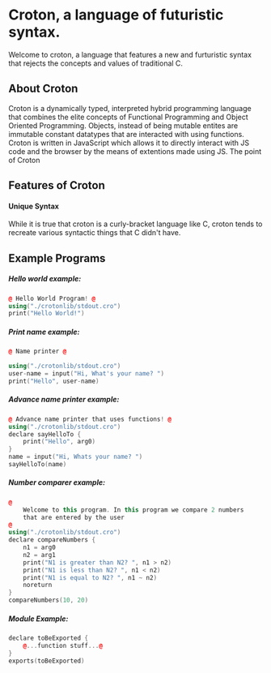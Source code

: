 # Croton, a language of futuristic syntax.

Welcome to croton, a language that features a new and furturistic syntax that rejects the concepts and values of traditional C.

## About Croton

Croton is a dynamically typed, interpreted hybrid programming language that combines the elite concepts of Functional Programming and Object Oriented Programming. Objects, instead of being mutable entites are immutable constant datatypes that are interacted with using functions. Croton is written in JavaScript which allows it to directly interact with JS code and the browser by the means of extentions made using JS. The point of Croton

## Features of Croton

#### Unique Syntax

While it is true that croton is a curly-bracket language like C, croton tends to recreate various syntactic things that C didn't have.

## Example Programs

##### Hello world example:

```cpp
@ Hello World Program! @
using("./crotonlib/stdout.cro")
print("Hello World!")
```

##### Print name example:

```cpp
@ Name printer @

using("./crotonlib/stdout.cro")
user-name = input("Hi, What's your name? ")
print("Hello", user-name)
```

##### Advance name printer example:

```cpp
@ Advance name printer that uses functions! @
using("./crotonlib/stdout.cro")
declare sayHelloTo {
	print("Hello", arg0)
}
name = input("Hi, Whats your name? ")
sayHelloTo(name)
```

##### Number comparer example:

```cpp
@
	Welcome to this program. In this program we compare 2 numbers
	that are entered by the user
@
using("./crotonlib/stdout.cro")
declare compareNumbers {
	n1 = arg0
	n2 = arg1
	print("N1 is greater than N2? ", n1 > n2)
	print("N1 is less than N2? ", n1 < n2)
	print("N1 is equal to N2? ", n1 ~ n2)
	noreturn
}
compareNumbers(10, 20)
```

##### Module Example:

```cpp
declare toBeExported {
	@...function stuff...@
}
exports(toBeExported)
```
